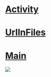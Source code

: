 # <a href="https://github.com/stillfak/ManyThreads/blob/master/src/ru/gva/demo/downloadAllFiles/Activity.java"> Activity</a>
# <a href="https://github.com/stillfak/ManyThreads/blob/master/src/ru/gva/demo/downloadAllFiles/UrlInFiles.java">UrlInFiles</a>
# <a href="https://github.com/stillfak/ManyThreads/blob/master/src/ru/gva/demo/downloadAllFiles/Main.java">Main</a>
<img src="https://pp.userapi.com/c830308/v830308095/27088/LzAtj_XS5PM.jpg">


